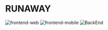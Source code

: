 # RUNAWAY
![frontend-web](https://github.com/umcody/runaway/workflows/frontend-web/badge.svg?event=pull_request) ![frontend-mobile](https://github.com/umcody/runaway/workflows/frontend-mobile/badge.svg?event=pull_request) ![BackEnd](https://github.com/umcody/runaway/workflows/backend/badge.svg?event=pull_request)
